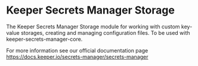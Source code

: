 # Keeper Secrets Manager Storage

The Keeper Secrets Manager Storage module for working with custom key-value storages, creating and managing configuration files. To be used with keeper-secrets-manager-core.

For more information see our official documentation page https://docs.keeper.io/secrets-manager/secrets-manager
